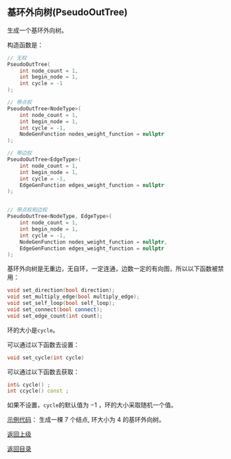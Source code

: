 ## 基环外向树(PseudoOutTree)

生成一个基环外向树。

构造函数是：
```cpp
// 无权
PseudoOutTree(
    int node_count = 1, 
    int begin_node = 1,
    int cycle = -1
);

// 带点权
PseudoOutTree<NodeType>(
    int node_count = 1, 
    int begin_node = 1,
    int cycle = -1,
    NodeGenFunction nodes_weight_function = nullptr
);

// 带边权
PseudoOutTree<EdgeType>(
    int node_count = 1, 
    int begin_node = 1,
    int cycle = -1,
    EdgeGenFunction edges_weight_function = nullptr
);


// 带点权和边权
PseudoOutTree<NodeType, EdgeType>(
    int node_count = 1, 
    int begin_node = 1,
    int cycle = -1,
    NodeGenFunction nodes_weight_function = nullptr,
    EdgeGenFunction edges_weight_function = nullptr
);
```

基环外向树是无重边，无自环，一定连通，边数一定的有向图，所以以下函数被禁用：
```cpp
void set_direction(bool direction);
void set_multiply_edge(bool multiply_edge);
void set_self_loop(bool self_loop);
void set_connect(bool connect);
void set_edge_count(int count);
```

环的大小是`cycle`。

可以通过以下函数去设置：

```cpp
void set_cycle(int cycle)
```

可以通过以下函数去获取：

```cpp
int& cycle() ;
int ccycle() const ;
```

如果不设置，`cycle`的默认值为 $-1$ ，环的大小采取随机一个值。

[示例代码](../../../examples/pseudo_out_tree.cpp)：
生成一棵 $7$ 个结点, 环大小为 $4$ 的基环外向树。

[返回上级](./summary.md)

[返回目录](../../home.md)